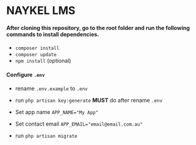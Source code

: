# NAYKEL LMS

#### After cloning this repository, go to the root folder and run the following commands to install dependencies.

-   `composer install`
-   `composer update`
-   `npm install` (optional)

#### Configure `.env`

-   rename `.env.example` to `.env`
-   run `php artisan key:generate` **MUST** do after rename `.env`
-   Set app name `APP_NAME="My App"`
-   Set contact email `APP_EMAIL="email@email.com.au"`

-   run `php artisan migrate`
